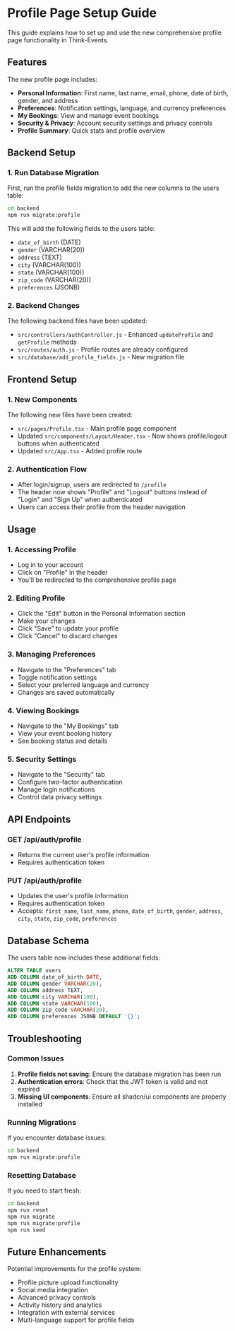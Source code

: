 # Profile Page Setup Guide

This guide explains how to set up and use the new comprehensive profile page functionality in Think-Events.

## Features

The new profile page includes:

- **Personal Information**: First name, last name, email, phone, date of birth, gender, and address
- **Preferences**: Notification settings, language, and currency preferences
- **My Bookings**: View and manage event bookings
- **Security & Privacy**: Account security settings and privacy controls
- **Profile Summary**: Quick stats and profile overview

## Backend Setup

### 1. Run Database Migration

First, run the profile fields migration to add the new columns to the users table:

```bash
cd backend
npm run migrate:profile
```

This will add the following fields to the users table:
- `date_of_birth` (DATE)
- `gender` (VARCHAR(20))
- `address` (TEXT)
- `city` (VARCHAR(100))
- `state` (VARCHAR(100))
- `zip_code` (VARCHAR(20))
- `preferences` (JSONB)

### 2. Backend Changes

The following backend files have been updated:
- `src/controllers/authController.js` - Enhanced `updateProfile` and `getProfile` methods
- `src/routes/auth.js` - Profile routes are already configured
- `src/database/add_profile_fields.js` - New migration file

## Frontend Setup

### 1. New Components

The following new files have been created:
- `src/pages/Profile.tsx` - Main profile page component
- Updated `src/components/Layout/Header.tsx` - Now shows profile/logout buttons when authenticated
- Updated `src/App.tsx` - Added profile route

### 2. Authentication Flow

- After login/signup, users are redirected to `/profile`
- The header now shows "Profile" and "Logout" buttons instead of "Login" and "Sign Up" when authenticated
- Users can access their profile from the header navigation

## Usage

### 1. Accessing Profile

- Log in to your account
- Click on "Profile" in the header
- You'll be redirected to the comprehensive profile page

### 2. Editing Profile

- Click the "Edit" button in the Personal Information section
- Make your changes
- Click "Save" to update your profile
- Click "Cancel" to discard changes

### 3. Managing Preferences

- Navigate to the "Preferences" tab
- Toggle notification settings
- Select your preferred language and currency
- Changes are saved automatically

### 4. Viewing Bookings

- Navigate to the "My Bookings" tab
- View your event booking history
- See booking status and details

### 5. Security Settings

- Navigate to the "Security" tab
- Configure two-factor authentication
- Manage login notifications
- Control data privacy settings

## API Endpoints

### GET /api/auth/profile
- Returns the current user's profile information
- Requires authentication token

### PUT /api/auth/profile
- Updates the user's profile information
- Requires authentication token
- Accepts: `first_name`, `last_name`, `phone`, `date_of_birth`, `gender`, `address`, `city`, `state`, `zip_code`, `preferences`

## Database Schema

The users table now includes these additional fields:

```sql
ALTER TABLE users 
ADD COLUMN date_of_birth DATE,
ADD COLUMN gender VARCHAR(20),
ADD COLUMN address TEXT,
ADD COLUMN city VARCHAR(100),
ADD COLUMN state VARCHAR(100),
ADD COLUMN zip_code VARCHAR(20),
ADD COLUMN preferences JSONB DEFAULT '{}';
```

## Troubleshooting

### Common Issues

1. **Profile fields not saving**: Ensure the database migration has been run
2. **Authentication errors**: Check that the JWT token is valid and not expired
3. **Missing UI components**: Ensure all shadcn/ui components are properly installed

### Running Migrations

If you encounter database issues:

```bash
cd backend
npm run migrate:profile
```

### Resetting Database

If you need to start fresh:

```bash
cd backend
npm run reset
npm run migrate
npm run migrate:profile
npm run seed
```

## Future Enhancements

Potential improvements for the profile system:
- Profile picture upload functionality
- Social media integration
- Advanced privacy controls
- Activity history and analytics
- Integration with external services
- Multi-language support for profile fields
